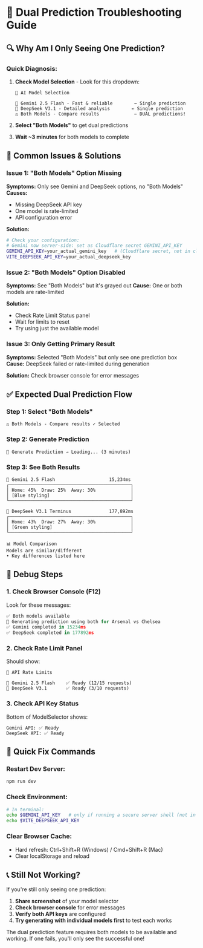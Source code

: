 # 🎯 Dual Prediction Troubleshooting Guide

## 🔍 **Why Am I Only Seeing One Prediction?**

### **Quick Diagnosis:**

1. **Check Model Selection** - Look for this dropdown:
   ```
   🤖 AI Model Selection
   
   🔮 Gemini 2.5 Flash - Fast & reliable        ← Single prediction
   🤖 DeepSeek V3.1 - Detailed analysis        ← Single prediction  
   ⚖️ Both Models - Compare results             ← DUAL predictions!
   ```

2. **Select "Both Models"** to get dual predictions
3. **Wait ~3 minutes** for both models to complete

## 🚨 **Common Issues & Solutions**

### **Issue 1: "Both Models" Option Missing**
**Symptoms:** Only see Gemini and DeepSeek options, no "Both Models"
**Causes:**
- Missing DeepSeek API key
- One model is rate-limited
- API configuration error

**Solution:**
```bash
# Check your configuration:
# Gemini now server-side: set as Cloudflare secret GEMINI_API_KEY
GEMINI_API_KEY=your_actual_gemini_key   # (Cloudflare secret, not in client .env)
VITE_DEEPSEEK_API_KEY=your_actual_deepseek_key
```

### **Issue 2: "Both Models" Option Disabled**
**Symptoms:** See "Both Models" but it's grayed out
**Cause:** One or both models are rate-limited

**Solution:** 
- Check Rate Limit Status panel
- Wait for limits to reset
- Try using just the available model

### **Issue 3: Only Getting Primary Result**
**Symptoms:** Selected "Both Models" but only see one prediction box
**Cause:** DeepSeek failed or rate-limited during generation

**Solution:** Check browser console for error messages

## ✅ **Expected Dual Prediction Flow**

### **Step 1: Select "Both Models"**
```
⚖️ Both Models - Compare results ✓ Selected
```

### **Step 2: Generate Prediction**
```
🚀 Generate Prediction → Loading... (3 minutes)
```

### **Step 3: See Both Results**
```
🔮 Gemini 2.5 Flash                    15,234ms
┌─────────────────────────────────────────────┐
│ Home: 45%  Draw: 25%  Away: 30%             │
│ [Blue styling]                              │
└─────────────────────────────────────────────┘

🤖 DeepSeek V3.1 Terminus              177,892ms  
┌─────────────────────────────────────────────┐
│ Home: 43%  Draw: 27%  Away: 30%             │
│ [Green styling]                             │
└─────────────────────────────────────────────┘

📊 Model Comparison
Models are similar/different
• Key differences listed here
```

## 🔧 **Debug Steps**

### **1. Check Browser Console (F12)**
Look for these messages:
```javascript
✅ Both models available
🎯 Generating prediction using both for Arsenal vs Chelsea
✅ Gemini completed in 15234ms
✅ DeepSeek completed in 177892ms
```

### **2. Check Rate Limit Panel**
Should show:
```
🚦 API Rate Limits

🔮 Gemini 2.5 Flash    ✅ Ready (12/15 requests)
🤖 DeepSeek V3.1       ✅ Ready (3/10 requests)
```

### **3. Check API Key Status**
Bottom of ModelSelector shows:
```
Gemini API: ✅ Ready
DeepSeek API: ✅ Ready  
```

## 🎯 **Quick Fix Commands**

### **Restart Dev Server:**
```bash
npm run dev
```

### **Check Environment:**
```bash
# In terminal:
echo $GEMINI_API_KEY   # only if running a secure server shell (not in browser)
echo $VITE_DEEPSEEK_API_KEY
```

### **Clear Browser Cache:**
- Hard refresh: Ctrl+Shift+R (Windows) / Cmd+Shift+R (Mac)
- Clear localStorage and reload

## 📞 **Still Not Working?**

If you're still only seeing one prediction:

1. **Share screenshot** of your model selector
2. **Check browser console** for error messages  
3. **Verify both API keys** are configured
4. **Try generating with individual models first** to test each works

The dual prediction feature requires both models to be available and working. If one fails, you'll only see the successful one!